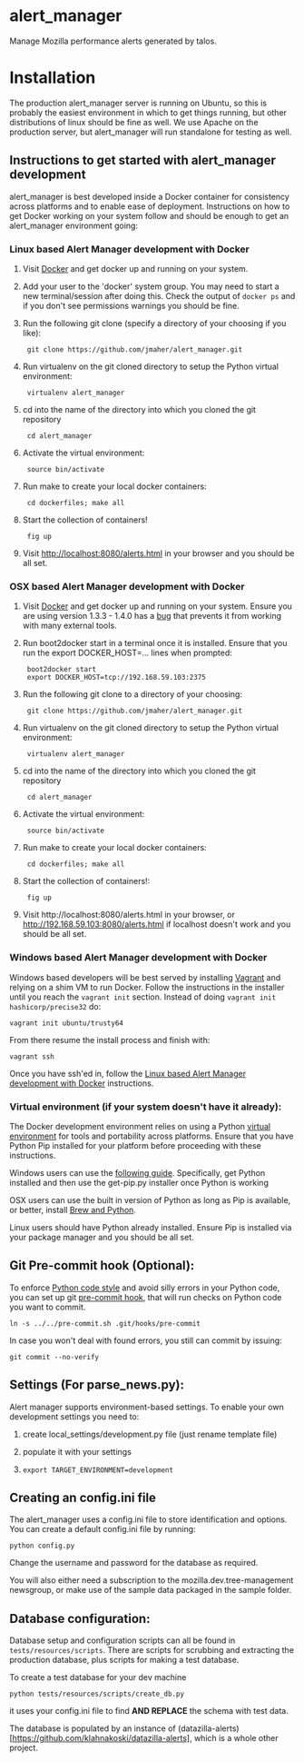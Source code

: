 alert_manager
=============

Manage Mozilla performance alerts generated by talos.

# Installation

The production alert_manager server is running on Ubuntu, so this is
probably the easiest environment in which to get things running, but other
distributions of linux should be fine as well. We use Apache on the
production server, but alert_manager will run standalone for testing as well.

## Instructions to get started with alert_manager development

alert_manager is best developed inside a Docker container for consistency across
platforms and to enable ease of deployment. Instructions on how to get Docker 
working on your system follow and should be enough to get an alert_manager
environment going:

### Linux based Alert Manager development with Docker

1. Visit [Docker][docker] and get docker up and running on  your system.

2. Add your user to the 'docker' system group. You may need to start a new terminal/session after doing this. Check the output of ``docker ps`` and if you don't see permissions warnings you should be fine.

2. Run the following git clone (specify a directory of your choosing if you like):

        git clone https://github.com/jmaher/alert_manager.git 

3. Run virtualenv on the git cloned directory to setup the Python virtual environment:

        virtualenv alert_manager

4. cd into the name of the directory into which you cloned the git repository

        cd alert_manager

5. Activate the virtual environment:

        source bin/activate

6. Run make to create your local docker containers:

        cd dockerfiles; make all

7. Start the collection of containers!

        fig up

8. Visit [http://localhost:8080/alerts.html][localhost] in your browser and you should be all set.


### OSX based Alert Manager development with Docker

1. Visit [Docker][docker] and get docker up and running on your system. Ensure you are using version 1.3.3 - 1.4.0 has a [bug][bug] that prevents it from working with many external tools. 

2. Run boot2docker start in a terminal once it is installed. Ensure that you run the
 export DOCKER_HOST=... lines when prompted:

        boot2docker start
        export DOCKER_HOST=tcp://192.168.59.103:2375

3. Run the following git clone to a directory of your choosing:

        git clone https://github.com/jmaher/alert_manager.git 

4. Run virtualenv on the git cloned directory to setup the Python virtual environment:

        virtualenv alert_manager

5. cd into the name of the directory into which you cloned the git repository

        cd alert_manager

6. Activate the virtual environment:

        source bin/activate

7. Run make to create your local docker containers:

        cd dockerfiles; make all

8. Start the collection of containers!:

        fig up

9. Visit http://localhost:8080/alerts.html in your browser, or http://192.168.59.103:8080/alerts.html if localhost doesn't work and you should be all set.

### Windows based Alert Manager development with Docker

Windows based developers will be best served by installing [Vagrant][vagrant] and 
relying on a shim VM to run Docker. Follow the instructions in the installer until
you reach the ``vagrant init`` section. Instead of doing ``vagrant init hashicorp/precise32`` do:

    vagrant init ubuntu/trusty64

From there resume the install process and finish with:

    vagrant ssh
    
Once you have ssh'ed in, follow the [Linux based Alert Manager development with Docker][linux dev] instructions.

[docker]: https://docs.docker.com/installation/
[localhost]: http://localhost:8080/alerts.html
[vagrant]: https://docs.vagrantup.com/v2/getting-started/
[linux dev]: https://github.com/jamonation/alert_manager/blob/master/README.md#linux-based-alert-manager-development-with-docker

### Virtual environment (if your system doesn't have it already):

The Docker development environment relies on using a Python [virtual environment][venv]
for tools and portability across platforms. Ensure that you have Python Pip
installed for your platform before proceeding with these instructions.

Windows users can use the [following guide][windows venv]. Specifically, get
Python installed and then use the get-pip.py installer once Python is working

OSX users can use the built in version of Python as long as Pip is available,
or better, install [Brew and Python][osx venv].

Linux users should have Python already installed. Ensure Pip is installed via
your package manager and you should be all set.

[venv]: http://pypi.python.org/pypi/virtualenv
[wrapper]: http://www.doughellmann.com/projects/virtualenvwrapper/
[windows venv]: http://docs.python-guide.org/en/latest/starting/install/win/
[osx venv]: http://docs.python-guide.org/en/latest/starting/install/osx/
[bug]: https://github.com/docker/docker/issues/9628

## Git Pre-commit hook (Optional):

To enforce [Python code style][pep8] and avoid silly errors in your Python code,
you can set up git [pre-commit hook][git hooks], that will run checks on Python code you want to commit.

    ln -s ../../pre-commit.sh .git/hooks/pre-commit

In case you won't deal with found errors, you still can commit by issuing:

    git commit --no-verify

[pep8]: http://legacy.python.org/dev/peps/pep-0008/
[git hooks]: http://git-scm.com/book/en/Customizing-Git-Git-Hooks#Client-Side-Hooks

## Settings (For parse_news.py):

Alert manager supports environment-based settings.
To enable your own development settings you need to:

1. create local_settings/development.py file (just rename template file)

2. populate it with your settings

3. `export TARGET_ENVIRONMENT=development`


## Creating an config.ini file

The alert_manager uses a config.ini file to store identification and options.
You can create a default config.ini file by running:

    python config.py

Change the username and password for the database as required.

You will also either need a subscription to the mozilla.dev.tree-management
newsgroup, or make use of the sample data packaged in the sample folder.


## Database configuration:
Database setup and configuration scripts can all be found in <code>tests/resources/scripts</code>.
There are scripts for scrubbing and extracting the production database, plus
scripts for making a test database.

To create a test database for your dev machine

    python tests/resources/scripts/create_db.py

it uses your config.ini file to find **AND REPLACE** the schema with test data.

The database is populated by an instance of (datazilla-alerts)[https://github.com/klahnakoski/datazilla-alerts],
which is a whole other project.
